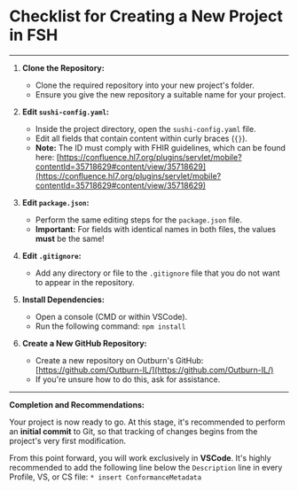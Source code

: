 # Checklist for Creating a New Project in FSH

---

1.  **Clone the Repository:**
    * Clone the required repository into your new project's folder.
    * Ensure you give the new repository a suitable name for your project.

2.  **Edit `sushi-config.yaml`:**
    * Inside the project directory, open the `sushi-config.yaml` file.
    * Edit all fields that contain content within curly braces (`{}`).
    * **Note:** The ID must comply with FHIR guidelines, which can be found here: [https://confluence.hl7.org/plugins/servlet/mobile?contentId=35718629#content/view/35718629](https://confluence.hl7.org/plugins/servlet/mobile?contentId=35718629#content/view/35718629)

3.  **Edit `package.json`:**
    * Perform the same editing steps for the `package.json` file.
    * **Important:** For fields with identical names in both files, the values **must** be the same!

4.  **Edit `.gitignore`:**
    * Add any directory or file to the `.gitignore` file that you do not want to appear in the repository.

5.  **Install Dependencies:**
    * Open a console (CMD or within VSCode).
    * Run the following command: `npm install`

6.  **Create a New GitHub Repository:**
    * Create a new repository on Outburn's GitHub: [https://github.com/Outburn-IL/](https://github.com/Outburn-IL/)
    * If you're unsure how to do this, ask for assistance.

---

**Completion and Recommendations:**

Your project is now ready to go. At this stage, it's recommended to perform an **initial commit** to Git, so that tracking of changes begins from the project's very first modification.

From this point forward, you will work exclusively in **VSCode**. It's highly recommended to add the following line below the `Description` line in every Profile, VS, or CS file:
`* insert ConformanceMetadata`
